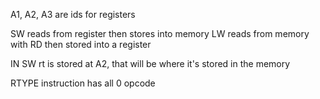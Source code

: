 
A1, A2, A3 are ids for registers


SW reads from register then stores into memory
LW reads from memory with RD then stored into a register


IN SW rt is stored at A2, that will be where it's stored in the memory


RTYPE instruction has all 0 opcode